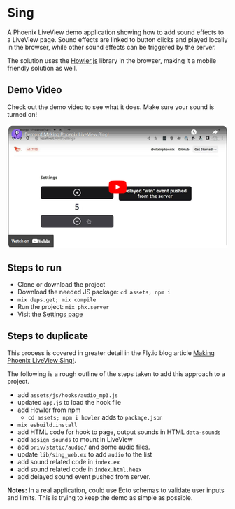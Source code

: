 # Sing

A Phoenix LiveView demo application showing how to add sound effects to a LiveView page. Sound effects are linked to button clicks and played locally in the browser, while other sound effects can be triggered by the server.

The solution uses the [Howler.js](https://www.npmjs.com/package/howler) library in the browser, making it a mobile friendly solution as well.

## Demo Video

Check out the demo video to see what it does. Make sure your sound is turned on!

[![Sound effect Youtube demo video](./YoutubeLinkImage.png)](https://www.youtube.com/watch?v=0ySoGdGPSyA)

## Steps to run

- Clone or download the project
- Download the needed JS package: `cd assets; npm i`
- `mix deps.get; mix compile`
- Run the project: `mix phx.server`
- Visit the [Settings page](http://localhost:4000/settings)

## Steps to duplicate

This process is covered in greater detail in the Fly.io blog article [Making Phoenix LiveView Sing!](https://fly.io/phoenix-files/making-phoenix-liveview-sing/).

The following is a rough outline of the steps taken to add this approach to a project.

- add `assets/js/hooks/audio_mp3.js`
- updated `app.js` to load the hook file
- add Howler from npm
  - `cd assets; npm i howler` adds to `package.json`
- `mix esbuild.install`
- add HTML code for hook to page, output sounds in HTML `data-sounds`
- add `assign_sounds` to mount in LiveView
- add `priv/static/audio/` and some audio files.
- update `lib/sing_web.ex` to add `audio` to the list
- add sound related code in `index.ex`
- add sound related code in `index.html.heex`
- add delayed sound event pushed from server.

**Notes:**
In a real application, could use Ecto schemas to validate user inputs and limits. This is trying to keep the demo as simple as possible.

